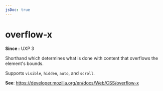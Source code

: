 ```yaml
---
jsDoc: true
---
```

# overflow-x

**Since :** UXP 3

Shorthand which determines what is done with content that overflows the element's bounds.

Supports `visible`, `hidden`, `auto`, and `scroll`.

**See**: https://developer.mozilla.org/en/docs/Web/CSS/overflow-x
